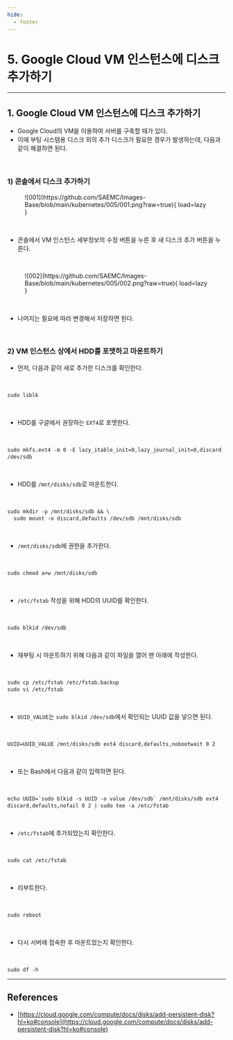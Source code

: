 ```yaml
---
hide:
  - footer
---
```


# 5. Google Cloud VM 인스턴스에 디스크 추가하기

---

## 1. Google Cloud VM 인스턴스에 디스크 추가하기

- Google Cloud의 VM을 이용하여 서버를 구축할 때가 있다.
- 이때 부팅 시스템용 디스크 외의 추가 디스크가 필요한 경우가 발생하는데, 다음과 같이 해결하면 된다.

<br/>

### 1) 콘솔에서 디스크 추가하기

<figure markdown>
  ![001](https://github.com/SAEMC/Images-Base/blob/main/kubernetes/005/001.png?raw=true){ load=lazy }
</figure>

<br/>

- 콘솔에서 VM 인스턴스 세부정보의 수정 버튼을 누른 후 새 디스크 추가 버튼을 누른다.

<br/>

<figure markdown>
  ![002](https://github.com/SAEMC/Images-Base/blob/main/kubernetes/005/002.png?raw=true){ load=lazy }
</figure>

<br/>

- 나머지는 필요에 따라 변경해서 저장하면 된다.

<br/>

### 2) VM 인스턴스 상에서 HDD를 포맷하고 마운트하기

- 먼저, 다음과 같이 새로 추가한 디스크를 확인한다.

<br/>

```shell
sudo lsblk
```

<br/>

- HDD를 구글에서 권장하는 `EXT4`로 포맷한다.

<br/>

```shell
sudo mkfs.ext4 -m 0 -E lazy_itable_init=0,lazy_journal_init=0,discard /dev/sdb
```

<br/>

- HDD를 `/mnt/disks/sdb`로 마운트한다.

<br/>

```shell
sudo mkdir -p /mnt/disks/sdb && \
  sudo mount -o discard,defaults /dev/sdb /mnt/disks/sdb
```

<br/>

- `/mnt/disks/sdb`에 권한을 추가한다.

<br/>

```shell
sudo chmod a+w /mnt/disks/sdb
```

<br/>

- `/etc/fstab` 작성을 위해 HDD의 UUID를 확인한다.

<br/>

```shell
sudo blkid /dev/sdb
```

<br/>

- 재부팅 시 마운트하기 위해 다음과 같이 파일을 열어 맨 아래에 작성한다.

<br/>

```shell
sudo cp /etc/fstab /etc/fstab.backup
sudo vi /etc/fstab
```

<br/>

- `UUID_VALUE`는 `sudo blkid /dev/sdb`에서 확인되는 UUID 값을 넣으면 된다.

<br/>

```
UUID=UUID_VALUE /mnt/disks/sdb ext4 discard,defaults,nobootwait 0 2
```

<br/>

- 또는 Bash에서 다음과 같이 입력하면 된다.

<br/>

```shell
echo UUID=`sudo blkid -s UUID -o value /dev/sdb` /mnt/disks/sdb ext4 discard,defaults,nofail 0 2 | sudo tee -a /etc/fstab
```

<br/>

- `/etc/fstab`에 추가되었는지 확인한다.

<br/>

```shell
sudo cat /etc/fstab
```

<br/>

- 리부트한다.

<br/>

```shell
sudo reboot
```

<br/>

- 다시 서버에 접속한 후 마운트었는지 확인한다.

<br/>

```shell
sudo df -h
```

---

## References

- [https://cloud.google.com/compute/docs/disks/add-persistent-disk?hl=ko#console](https://cloud.google.com/compute/docs/disks/add-persistent-disk?hl=ko#console)
